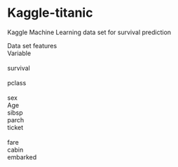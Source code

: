 # Kaggle-titanic
Kaggle Machine Learning data set for survival prediction

Data set features<br>
Variable<br>	
survival<br>	
pclass<br>		
sex<br>
Age<br>
sibsp<br>
parch<br>
ticket<br>	
fare<br>
cabin<br>
embarked<br>
